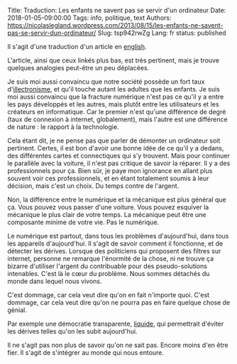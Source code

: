 Title: Traduction: Les enfants ne savent pas se servir d'un ordinateur
Date: 2018-01-05-09:00:00
Tags: info, politique, text
Authors: https://nicolaslegland.wordpress.com/2013/08/15/les-enfants-ne-savent-pas-se-servir-dun-ordinateur/
Slug: tsp942rwZg
Lang: fr
status: published

Il s'agit d'une traduction d'un article en [english](http://www.coding2learn.org/blog/2013/07/29/kids-cant-use-computers/).

L'article, ainsi que ceux linkés plus bas, est très pertinent, mais je trouve quelques analogies peut-être un peu déplacées.

Je suis moi aussi convaincu que notre société possède un fort taux d'[illectronisme](https://fr.wikipedia.org/wiki/Illectronisme),
et qu'il touche autant les adultes que les enfants.
Je suis moi aussi convaincu que la fracture numérique n'est pas ce qu'il y a entre les pays développés et les autres,
mais plutôt entre les utilisateurs et les créateurs en informatique.
Car le premier n'est qu'une différence de degré (taux de connexion à internet, globalement),
mais l'autre est une différence de nature : le rapport à la technologie.

Cela étant dit, je ne pense pas que parler de démonter un ordinateur soit pertinent.
Certes, il est bon d'avoir une bonne idée de ce qu'il y a dedans, des différentes cartes et connectiques qui s'y trouvent.
Mais pour continuer le parallèle avec la voiture, il n'est pas critique de savoir la réparer. Il y a des professionnels pour ça.
Bien sûr, je paye mon ignorance en allant plus souvent voir ces professionnels, et en étant totalement soumis à leur décision, mais c'est un choix.
Du temps contre de l'argent.

Non, la différence entre le numérique et la mécanique est plus général que ça.
Vous pouvez vous passer d'une voiture. Vous pouvez esquiver la mécanique le plus clair de votre temps.
La mécanique peut être une composante minime de votre vie.
Pas le numérique.

Le numérique est partout, dans tous les problèmes d'aujourd'hui, dans tous les appareils d'aujourd'hui.
Il s'agit de savoir comment il fonctionne, et de détecter les dérives.
Lorsque des politiciens qui proposent des filtres sur internet, personne ne remarque l'énormité de la chose,
ni ne trouve ça bizarre d'utiliser l'argent du contribuable pour des pseudo-solutions intenables.
C'est là le cœur du problème. Nous sommes détachés du monde dans lequel nous vivons.

C'est dommage, car cela veut dire qu'on en fait n'importe quoi.
C'est dommage, car cela veut dire qu'on ne pourra pas en faire quelque chose de génial.

Par exemple une démocratie transparente, [liquide](https://framablog.org/2015/12/09/democratie-liquide/),
qui permettrait d'éviter les dérives telles qu'on les subit aujourd'hui.

Il ne s'agit pas non plus de savoir qu'on ne sait pas. Encore moins d'en être fier.
Il s'agit de s'intégrer au monde qui nous entoure.
